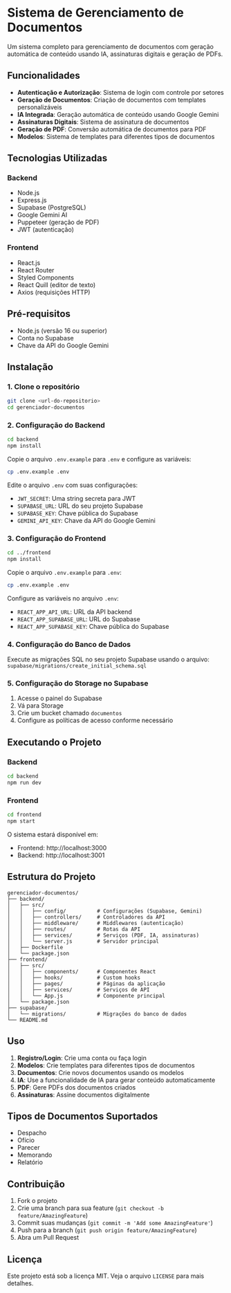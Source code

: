 # Sistema de Gerenciamento de Documentos

Um sistema completo para gerenciamento de documentos com geração automática de conteúdo usando IA, assinaturas digitais e geração de PDFs.

## Funcionalidades

- **Autenticação e Autorização**: Sistema de login com controle por setores
- **Geração de Documentos**: Criação de documentos com templates personalizáveis
- **IA Integrada**: Geração automática de conteúdo usando Google Gemini
- **Assinaturas Digitais**: Sistema de assinatura de documentos
- **Geração de PDF**: Conversão automática de documentos para PDF
- **Modelos**: Sistema de templates para diferentes tipos de documentos

## Tecnologias Utilizadas

### Backend
- Node.js
- Express.js
- Supabase (PostgreSQL)
- Google Gemini AI
- Puppeteer (geração de PDF)
- JWT (autenticação)

### Frontend
- React.js
- React Router
- Styled Components
- React Quill (editor de texto)
- Axios (requisições HTTP)

## Pré-requisitos

- Node.js (versão 16 ou superior)
- Conta no Supabase
- Chave da API do Google Gemini

## Instalação

### 1. Clone o repositório
```bash
git clone <url-do-repositorio>
cd gerenciador-documentos
```

### 2. Configuração do Backend

```bash
cd backend
npm install
```

Copie o arquivo `.env.example` para `.env` e configure as variáveis:

```bash
cp .env.example .env
```

Edite o arquivo `.env` com suas configurações:
- `JWT_SECRET`: Uma string secreta para JWT
- `SUPABASE_URL`: URL do seu projeto Supabase
- `SUPABASE_KEY`: Chave pública do Supabase
- `GEMINI_API_KEY`: Chave da API do Google Gemini

### 3. Configuração do Frontend

```bash
cd ../frontend
npm install
```

Copie o arquivo `.env.example` para `.env`:

```bash
cp .env.example .env
```

Configure as variáveis no arquivo `.env`:
- `REACT_APP_API_URL`: URL da API backend
- `REACT_APP_SUPABASE_URL`: URL do Supabase
- `REACT_APP_SUPABASE_KEY`: Chave pública do Supabase

### 4. Configuração do Banco de Dados

Execute as migrações SQL no seu projeto Supabase usando o arquivo:
`supabase/migrations/create_initial_schema.sql`

### 5. Configuração do Storage no Supabase

1. Acesse o painel do Supabase
2. Vá para Storage
3. Crie um bucket chamado `documentos`
4. Configure as políticas de acesso conforme necessário

## Executando o Projeto

### Backend
```bash
cd backend
npm run dev
```

### Frontend
```bash
cd frontend
npm start
```

O sistema estará disponível em:
- Frontend: http://localhost:3000
- Backend: http://localhost:3001

## Estrutura do Projeto

```
gerenciador-documentos/
├── backend/
│   ├── src/
│   │   ├── config/          # Configurações (Supabase, Gemini)
│   │   ├── controllers/     # Controladores da API
│   │   ├── middleware/      # Middlewares (autenticação)
│   │   ├── routes/          # Rotas da API
│   │   ├── services/        # Serviços (PDF, IA, assinaturas)
│   │   └── server.js        # Servidor principal
│   ├── Dockerfile
│   └── package.json
├── frontend/
│   ├── src/
│   │   ├── components/      # Componentes React
│   │   ├── hooks/           # Custom hooks
│   │   ├── pages/           # Páginas da aplicação
│   │   ├── services/        # Serviços de API
│   │   └── App.js           # Componente principal
│   └── package.json
├── supabase/
│   └── migrations/          # Migrações do banco de dados
└── README.md
```

## Uso

1. **Registro/Login**: Crie uma conta ou faça login
2. **Modelos**: Crie templates para diferentes tipos de documentos
3. **Documentos**: Crie novos documentos usando os modelos
4. **IA**: Use a funcionalidade de IA para gerar conteúdo automaticamente
5. **PDF**: Gere PDFs dos documentos criados
6. **Assinaturas**: Assine documentos digitalmente

## Tipos de Documentos Suportados

- Despacho
- Ofício
- Parecer
- Memorando
- Relatório

## Contribuição

1. Fork o projeto
2. Crie uma branch para sua feature (`git checkout -b feature/AmazingFeature`)
3. Commit suas mudanças (`git commit -m 'Add some AmazingFeature'`)
4. Push para a branch (`git push origin feature/AmazingFeature`)
5. Abra um Pull Request

## Licença

Este projeto está sob a licença MIT. Veja o arquivo `LICENSE` para mais detalhes.
